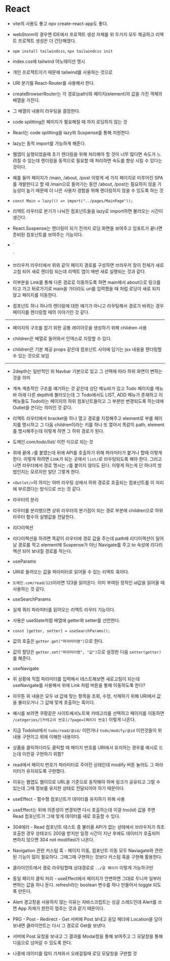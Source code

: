 # React

- vite의 사용도 좋고 npx create-react-app도 좋다.

- webStorm의 경우엔 IDE에서 프로젝트 생성 자체를 위 두가지 모두 제공하고 리액트 프로젝트 생성은 더 간단해졌다.

- `npm install tailwindcss`, `npx tailwindcss init`

- index.css에 tailwind 어노테이션 명시

- 개인 프로젝트이기 때문에 tailwind를 사용하는 것으로

- URI 분기를 React-Router를 사용해서 한다.

- createBrowserRouter는 각 경로(path)와 페이지(element)의 값을 가진 객체의 배열을 가진다.

- 그 배열의 내용이 라우팅을 결정한다.

- code splitting은 페이지가 필요해질 때 까지 로딩하지 않는 것

- React는 code splitting을 lazy와 Suspense를 통해 지원한다.

- lazy는 동적 import를 가능하게 해준다.

- 웹앱이 실행되었을때 초기 렌더링을 위해 처리해야 할 것이 너무 많다면 속도가 느려질 수 있는데 렌더링을 동적으로 필요할 때 처리하면 속도를 향상 시킬 수 있다는 것이다.

- 예를 들어 페이지가 /main, /about, /post 이렇게 세 가지 페이지로 이루어진 SPA를 개발한다고 할 때 /main으로 들어가는 동안 /about, /post는 필요하지 않을 가능성이 높기 때문에 더 나은 사용자 경험을 위해 렌더링하지 않을 수 있도록 하는 것

- `const Main = lazy(() => import("../pages/MainPage"));`

- 리액트 라우터로 분기가 나눠진 컴포넌트들을 lazy로 import하면 불러오는 시간이 생긴다.

- React.Suspense는 렌더링이 되기 전까지 로딩 화면을 보여주고 임포트가 끝나면 준비된 컴포넌트를 보여주는 기능이다.

- `<Suspense fallback={Loading}>
    <Main />
  </Suspense>`

- 브라우저 라우터에서 위와 같이 페이지 경로를 구성하면 브라우저 창이 전체가 새로고침 되어 새로 렌더링 되는데 리액트 앱이 매번 새로 실행되는 것과 같다.

- 이부분을 Link를 통해 다른 경로로 이동하도록 하면 main에서 about으로 링크를 타고 가고 뒤로가기로 main을 가더라도 uri를 입력했을 때 처럼 로딩이 새로 되지 않고 페이지를 이동한다.

- 컴포넌트 하나 하나의 렌더링에 대한 얘기가 아니고 라우팅해서 경로가 바뀌는 경우 페이지를 렌더링할 때의 이야기인 것 같다.

---

- 페이지의 구조를 잡기 위한 공통 레이아웃을 생성하기 위해 children 사용

- children은 배열로 들어와서 인덱스로 지정할 수 있다.

- children은 기본 제공 props 같은데 컴포넌트 사이에 담기는 jsx 내용을 렌더링할 수 있는 것으로 보임

---

- 2depth는 일반적인 위 Navbar 기본으로 있고 그 선택에 따라 하위 화면이 변하는 것을 의미

- 계속 계층적인 구조를 얘기하는 것 같은데 상단 메뉴바가 있고 Todo 페이지를 메뉴바 아래 다른 depth에 불러오는데 그 Todo에서도 LIST, ADD 메뉴가 존재하고 이 메뉴들도 Todo라는 페이지의 하위 컴포넌트들이고 그 부분만 변경되도록 하는데에 Outlet을 쓴다는 의미인 것 같다.

- 리액트 라우터에서 bracket을 하나 열고 경로를 지정해주고 element로 부를 페이지를 명시하고 그 다음 children이라는 키를 하나 또 열어서 똑같이 path, element를 명시해주는데 이렇게 하면 그 하위 경로가 된다.

- 도메인.com/todo/list/ 이런 식으로 되는 것

- 위에 끝에 `/`를 붙였는데 뒤에 API를 호출하기 위해 파라미터가 붙거나 할때 이렇게 한다. 이렇게 하려면 Link가 되는 곳에서 `list/`로 라우팅되도록 해야 한다. 그러고 나면 라우터에서 경로 명시는 `/`를 붙이지 않아도 된다. 이렇게 하는게 단 하나의 방법인지는 모르지만 일단 그렇게 한다.

- `<Outlet/>`의 의미는 아마 라우팅 상에서 하위 경로로 호출되는 컴포넌트를 이 자리에 부르겠다는 방식으로 쓰는 것 같다.

- 라우터의 분리

- 라우터를 분리했으면 상위 라우터의 분기점이 되는 경로 부분에 children으로 하위 라우터 함수의 실행값을 전달한다.

- 리다이렉션

- 리다이렉션을 하려면 똑같이 라우터에 경로 값을 주는데 path에 리다이렉션이 일어날 경로를 적고 element에 Suspense가 아닌 Navigate를 주고 to 속성에 리다리엑션 되어 보내질 경로를 적는다.

- useParams

- URI로 들어오는 값을 파라미터로 읽어올 수 있는 리액트 훅이다.

- `도메인.com/read/123`이라면 123을 읽어온다. 이미 부여된 정적인 id값을 읽어올 때 사용하는 것 같다.

- useSearchParams

- 실제 쿼리 파라미터를 읽어오는 리액트 라우터 기능이다.

- 사용은 useState처럼 배열에 getter와 setter를 선언한다.

- `const [getter, setter] = useSearchParams();`

- 값의 호출은 `getter.get("파라미터명")`으로 한다.

- 값의 할당은 `getter.set("파라미터명", "값")`으로 설정한 다음 `setter(getter)`를 해준다.

- useNavigate

- 위 상황에 직접 파라미터를 입력해서 테스트해보면 새로고침이 되는데 useNavigate를 사용해서 위에 Link 처럼 버튼을 통해 이동하도록 한다?

- 아무튼 위 내용은 모두 id 값에 맞는 항목을 조회, 수정, 삭제하기 위해 URI에서 값을 불러오거나 그 값에 맞게 호출하는 훅이다.

- 예시를 보려면 쿠팡같은 사이트에서노트북 카테고리를 선택하고 페이지를 이동하면 `/categories/[카테고리 번호]/?page=[페이지 번호]`
  이렇게 나온다.

- 지금 Todolist에서 `todo/read/글id/` 이런거나 `todo/modify/글id` 이런것들이 위 내용 구현이고 위에 이해한 내용이다.

- 상품을 클릭하더라도 클릭할 때 페이지 번호를 URI에서 유지하는 경우를 예시로 드는데 이런걸 구현하기 위함?

- read에서 페이지 번호가 파라미터로 주어진 상태인데 modify 버튼 눌러도 그 파라미터가 유지되도록 구현했다.

- 이유는 웹앱도 웹이므로 URL을 기준으로 동작해야 하며 링크가 공유되고 그럴 수 있는데 그때 정보를 유지한 상태로 전달되어야 하기 때문이다.

- useEffect - 함수형 컴포넌트가 데이터를 유지하기 위해 사용

- useEffect는 뒤에 의존성이 변경되면 다시 호출하는데 이걸 tno(id) 값을 주면 Read 컴포넌트가 그에 맞게 데이터를 새로 호출할 수 있다.

- 304에러 - Read 컴포넌트 테스트 중 불러올 API가 없는 상태에서 브라우저가 최초 호출한 경우 상태코드 200을 받지만 일정 시간이 지난 후에도 데이터가 호출되어 변하지 않으면 304 not modified가 나온다.

- Navigation 관련 커스텀 훅 - 페이지 이동, 컴포넌트 이동 모두 Naviagate와 관련된 기능이 많이 필요하다. 그때그때 구현하는 것보다 커스텀 훅을 구현해 활용한다.

- 클라이언트에서 경로 라우팅할때 상대경로로 `../갈 페이지` 이렇게 가능하구만

- 동일 페이지 클릭 처리 - useEffect에서 페이지가 안변하면 그대로 두니까 일부러 변하는 값을 하나 둔다. refresh라는 boolean 변수를 하나 만들어서 toggle 되도록 만든다.

- Alert 경고창을 사용하지 않는 이유는 자바스크립트는 싱글 스레드인데 Alert를 쓰면 App 자체가 완전히 멈추는 것과 같기 때문이다.

- PRG - Post - Redirect - Get 서버에 Post 보내고 응답 헤더에 Location을 담아 보내면 클라이언트는 다시 그 경로로 Get을 보낸다.

- 서버에 Post 요청을 보내고 그 결과를 Modal창을 통해 보여주고 그 모달창을 통해 다음으로 넘어갈 수 있도록 한다.

- 나중에 데이터를 많이 가져와서 오래걸릴때 로딩 모달창을 구현할 것

